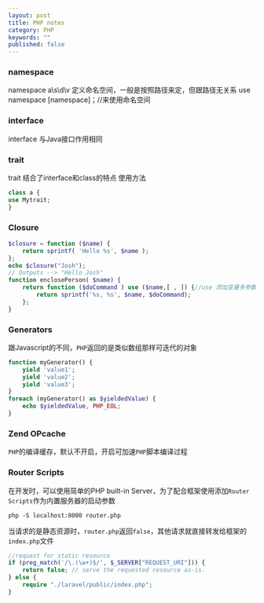 ```yaml
---
layout: post
title: PHP notes
category: PHP
keywords: ""
published: false
---
```


### namespace

namespace a\s\d\v  定义命名空间，一般是按照路径来定，但跟路径无关系
use namespace [namespace]；//来使用命名空间

### interface

interface 与Java接口作用相同

### trait

trait 结合了interface和class的特点
使用方法
```php
class a {
use Mytrait;
}
```

### Closure

```php
$closure = function ($name) {
    return sprintf( 'Hello %s', $name );
};
echo $closure("Josh");
// Outputs --> "Hello Josh"
function enclosePerson( $name) {
    return function ($doCommand ) use ($name,[ , ]) {//use 添加变量多参数用逗号分隔，或使用bindTo()函数
        return sprintf('%s, %s', $name, $doCommand);
    };
}
```

### Generators

跟Javascript的不同，`PHP`返回的是类似数组那样可迭代的对象

```php
function myGenerator() {
    yield 'value1';
    yield 'value2';
    yield 'value3';
}
foreach (myGenerator() as $yieldedValue) {
    echo $yieldedValue, PHP_EOL;
}
```

### Zend OPcache

`PHP`的编译缓存，默认不开启，开启可加速`PHP`脚本编译过程

### Router Scripts

在开发时，可以使用简单的PHP built-in Server，为了配合框架使用添加`Router Scripts`作为内置服务器的启动参数

```shell
php -S localhost:8000 router.php
```

当请求的是静态资源时，`router.php`返回`false`，其他请求就直接转发给框架的`index.php`文件

```php
//request for static resource
if (preg_match('/\.(\w+)$/', $_SERVER["REQUEST_URI"])) {
    return false; // serve the requested resource as-is.
} else {
    require "./laravel/public/index.php";
}
```

